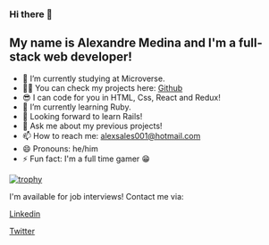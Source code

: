 ### Hi there 👋

## My name is Alexandre Medina and I'm a full-stack web developer!

- 🔭 I’m currently studying at Microverse.
- 👨‍💻 You can check my projects here: [Github](https://github.com/alexmedinasf?tab=repositories)
- 😎 I can code for you in HTML, Css, React and Redux!
- 🌱 I’m currently learning Ruby.
- 🤞 Looking forward to learn Rails!
- 💬 Ask me about my previous projects!
- 📫 How to reach me: alexsales001@hotmail.com
- 😄 Pronouns: he/him
- ⚡ Fun fact: I'm a full time gamer 😁


[![trophy](https://github-profile-trophy.vercel.app/?username=alexmedinasf&theme=dracula)](https://github.com/ryo-ma/github-profile-trophy)

I'm available for job interviews! Contact me via:

[Linkedin](https://www.linkedin.com/in/alexmedinasf/)

[Twitter](https://www.twitter.com/in/alexmedinasf/)
